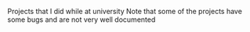 Projects that I did while at university 
Note that some of the projects have some bugs and are not very well documented 
